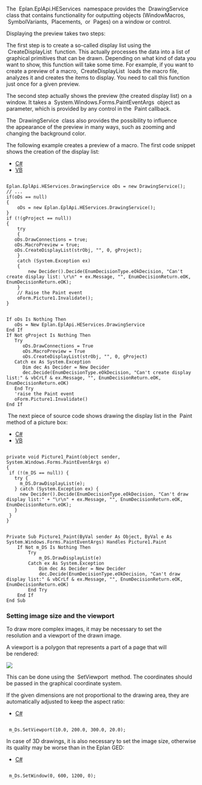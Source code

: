 The  Eplan.EplApi.HEServices  namespace provides the  DrawingService  class that contains functionality for outputting objects (WindowMacros,  SymbolVariants,  Placements,  or  Pages) on a window or control.

Displaying the preview takes two steps:

The first step is to create a so-called display list using the  CreateDisplayList  function. This actually processes the data into a list of graphical primitives that can be drawn. Depending on what kind of data you want to show, this function will take some time. For example, if you want to create a preview of a macro,  CreateDisplayList  loads the macro file, analyzes it and creates the items to display. You need to call this function just once for a given preview.

The second step actually shows the preview (the created display list) on a window. It takes a  System.Windows.Forms.PaintEventArgs  object as parameter, which is provided by any control in the  Paint callback.

The  DrawingService  class also provides the possibility to influence the appearance of the preview in many ways, such as zooming and changing the background color.

The following example creates a preview of a macro. The first code snippet shows the creation of the display list:

* [C#](#i-tab-content-CS)
* [VB](#i-tab-content-VB)

```

Eplan.EplApi.HEServices.DrawingService oDs = new DrawingService();
// ...
if(oDs == null)
{
    oDs = new Eplan.EplApi.HEServices.DrawingService();
}
if (!(gProject == null))
{
    try
    {
   oDs.DrawConnections = true;
   oDs.MacroPreview = true;
   oDs.CreateDisplayList(strObj, "", 0, gProject);
    }
    catch (System.Exception ex)
    {
        new Decider().Decide(EnumDecisionType.eOkDecision, "Can't create display list: \r\n" + ex.Message, "", EnumDecisionReturn.eOK, EnumDecisionReturn.eOK);
    }
    // Raise the Paint event
    oForm.Picture1.Invalidate();
}
```

```

If oDs Is Nothing Then
   oDs = New Eplan.EplApi.HEServices.DrawingService
End If
If Not gProject Is Nothing Then
   Try
      oDs.DrawConnections = True
      oDs.MacroPreview = True
      oDs.CreateDisplayList(strObj, "", 0, gProject)
   Catch ex As System.Exception
      Dim dec As Decider = New Decider
      dec.Decide(EnumDecisionType.eOkDecision, "Can't create display list:" & vbCrLf & ex.Message, "", EnumDecisionReturn.eOK, EnumDecisionReturn.eOK)
   End Try
   'raise the Paint event
   oForm.Picture1.Invalidate()
End If
```

 The next piece of source code shows drawing the display list in the  Paint  method of a picture box:

* [C#](#i-tab-content-CS)
* [VB](#i-tab-content-VB)

```

private void Picture1_Paint(object sender, System.Windows.Forms.PaintEventArgs e)
{
 if (!(m_DS == null)) {
   try {
     m_DS.DrawDisplayList(e);
   } catch (System.Exception ex) {
     new Decider().Decide(EnumDecisionType.eOkDecision, "Can't draw display list:" + "\r\n" + ex.Message, "", EnumDecisionReturn.eOK, EnumDecisionReturn.eOK);
   }
 }
}
```

```

Private Sub Picture1_Paint(ByVal sender As Object, ByVal e As System.Windows.Forms.PaintEventArgs) Handles Picture1.Paint
    If Not m_DS Is Nothing Then
        Try
            m_DS.DrawDisplayList(e)
        Catch ex As System.Exception
            Dim dec As Decider = New Decider
            dec.Decide(EnumDecisionType.eOkDecision, "Can't draw display list:" & vbCrLf & ex.Message, "", EnumDecisionReturn.eOK, EnumDecisionReturn.eOK)
        End Try
    End If
End Sub
```

### 

### Setting image size and the viewport

To draw more complex images, it may be necessary to set the resolution and a viewport of the drawn image.

A viewport is a polygon that represents a part of a page that will be rendered:

![](images/viewport.png)

This can be done using the  SetViewport  method. The coordinates should be passed in the graphical coordinate system.

If the given dimensions are not proportional to the drawing area, they are automatically adjusted to keep the aspect ratio:

* [C#](#i-tab-content-24586b06-0aa8-4a75-b468-494121461af1)

```

 m_Ds.SetViewport(10.0, 200.0, 300.0, 20.0);
```

In case of 3D drawings, it is also necessary to set the image size, otherwise its quality may be worse than in the Eplan GED:

* [C#](#i-tab-content-f1d2f1cc-d522-41c4-83b1-2014f2db5e14)

```

 m_Ds.SetWindow(0, 600, 1200, 0);
```